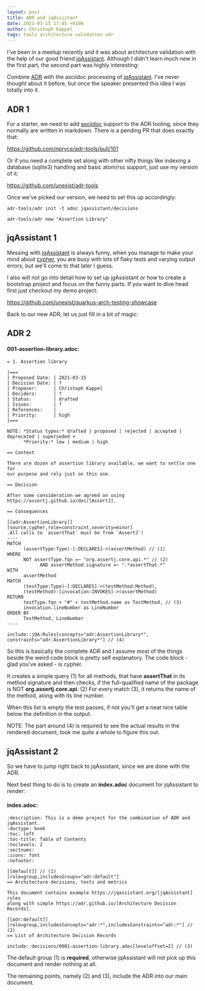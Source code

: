 ```yaml
---
layout: post
title: ADR and jqAssistant
date: 2021-03-15 17:45 +0100
author: Christoph Kappel
tags: tools architecture validation adr
---
```

I've been in a meetup recently and it was about architecture validation with the help of
our good friend [jqAssistant](https://jqassistant.org). Although I didn't learn much new in the
first part, the second part was highly interesting:

Combine [ADR](https://adr.github.io/) with the asciidoc processing of
[jqAssistant](https://jqassistant.org).
I've never thought about it before, but once the speaker presented this idea I was totally into it.

ADR 1
----

For a starter, we need to add [asciidoc](https://asciidoc.org/) support to the ADR tooling,
since they normally are written in markdown. There is a pending PR that does exactly that:

https://github.com/npryce/adr-tools/pull/101

Or if you need a complete set along with other nifty things like indexing a database
(sqlite3) handling and basic atom/rss support, just use my version of it:

https://github.com/unexist/adr-tools

Once we've picked our version, we need to set this up accordingly:

```shell
adr-tools/adr init -t adoc jqassistant/decisions

adr-tools/adr new "Assertion Library"
```

jqAssistant 1
----

Messing with [jqAssistant](https://jqassistant.org) is always funny, when you manage to make your
mind about [cypher](https://neo4j.com/developer/cypher/), you are busy with lots of flaky tests
and varying output errors, but we'll come to that later I guess.

I also will not go into detail how to set up jgAssistant or how to create a bootstrap project and
focus on the funny parts. If you want to dive head first just checkout my demo project:

https://github.com/unexist/quarkus-arch-testing-showcase

Back to our new ADR, let us just fill in a bit of magic:

ADR 2
----

#### **001-assertion-library.adoc:**
```asciidoc
= 1. Assertion library

|===
| Proposed Date: | 2021-03-15
| Decision Date: | ?
| Proposer:      | Christoph Kappel
| Deciders:      | ?
| Status:        | drafted
| Issues:        | ?
| References:    |
| Priority:      | high
|===

NOTE: *Status types:* drafted | proposed | rejected | accepted | deprecated | superseded +
      *Priority:* low | medium | high

== Context

There are dozen of assertion library available, we want to settle one for
our purpose and rely just on this one.

== Decision

After some consideration we agreed on using https://assertj.github.io/doc/[AssertJ].

== Consequences

[[adr:AssertionLibrary]]
[source,cypher,role=constraint,severity=minor]
.All calls to `assertThat` must be from `AssertJ`!
----
MATCH
      (assertType:Type)-[:DECLARES]->(assertMethod) // (1)
WHERE
      NOT assertType.fqn =~ "org.assertj.core.api.*" // (2)
            AND assertMethod.signature =~ ".*assertThat.*"
WITH
      assertMethod
MATCH
      (testType:Type)-[:DECLARES]->(testMethod:Method),
      (testMethod)-[invocation:INVOKES]->(assertMethod)
RETURN
      testType.fqn + "#" + testMethod.name as TestMethod, // (3)
      invocation.lineNumber as LineNumber
ORDER BY
      TestMethod, LineNumber
----

include::jQA:Rules[concepts="adr:AssertionLibrary*", constraints="adr:AssertionLibrary*"] // (4)
```

So this is basically the complete ADR and I assume most of the things beside the weird code block
is pretty self explanatory.
The code block - glad you've asked - is cypher.

It creates a simple query (1) for all methods, that have **assertThat** in its method signature
and then checks, if the full-qualified name of the package is NOT **org.assertj.core.api**. (2)
For every match (3), it returns the name of the method, along with its line number.

When this list is empty the test passes, if not you'll get a neat nice table below the definition
in the output.

NOTE: The part around (4) is required to see the actual results in the rendered document, took
      me quite a whole to figure this out.

jqAssistant 2
----

So we have to jump right back to jqAssistant, since we are done with the ADR.

Next best thing to do is to create an **index.adoc** document for jqAssistant to render:

#### **index.adoc:**
```asciidoc
:description: This is a demo project for the combination of ADR and jqAssistant.
:doctype: book
:toc: left
:toc-title: Table of Contents
:toclevels: 2
:sectnums:
:icons: font
:nofooter:

[[default]] // (1)
[role=group,includesGroups="adr:default"]
== Architecture decisions, tests and metrics

This document contains example https://jqassistant.org/[jqAssistant] rules
along with simple https://adr.github.io/[Architecture Decision Records].

[[adr:default]]
[role=group,includesConcepts="adr:*",includesConstraints="adr:*"] // (2)
== List of Architecture Decision Records

include::decisions/0001-assertion-library.adoc[leveloffset=2] // (3)
```

The default group (1) is **required**, otherwise jqAssistant will not pick up this document
and render nothing at all.

The remaining points, namely (2) and (3), include the ADR into our main document.